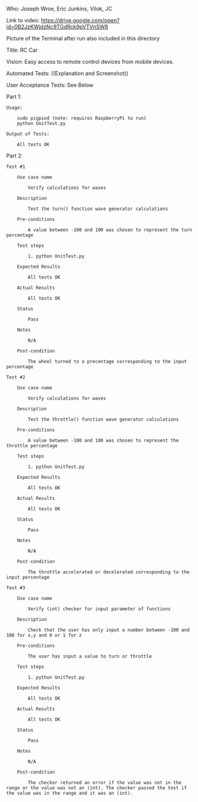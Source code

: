 Who: Joseph Wroe, Eric Junkins, Vilok, JC

Link to video: https://drive.google.com/open?id=0B2JzKWjdzNc9TGdRck9pVTVnSW8

Picture of the Terminal after run also included in this directory

Title: RC Car

Vision: Easy access to remote control devices from mobile devices.

Automated Tests: ((Explanation and Screenshot))

User Acceptance Tests: See Below

Part 1:

	Usage:

		sudo pigpiod (note: requires RaspberryPi to run)
		python UnitTest.py 

	Output of Tests:

		All tests OK

Part 2:

	Test #1

		Use case name

			Verify calculations for waves

		Description 

			Test the turn() function wave generator calculations

		Pre-conditions

			A value between -100 and 100 was chosen to represent the turn percentage

		Test steps

			1. python UnitTest.py 

		Expected Results

			All tests OK

		Actual Results

			All tests OK

		Status

			Pass

		Notes 

			N/A

		Post-condition

			The wheel turned to a precentage corresponding to the input percentage

	Test #2

		Use case name

			Verify calculations for waves

		Description 

			Test the throttle() function wave generator calculations

		Pre-conditions

			A value between -100 and 100 was chosen to represent the throttle percentage 

		Test steps

			1. python UnitTest.py

		Expected Results

			All tests OK

		Actual Results 

			All tests OK

		Status

			Pass

		Notes 

			N/A

		Post-condition

			The throttle accelerated or decelerated corresponding to the input percentage

	Test #3

		Use case name

			Verify (int) checker for input parameter of functions

		Description

			Check that the user has only input a number between -100 and 100 for x,y and 0 or 1 for z

		Pre-conditions

			The user has input a value to turn or throttle

		Test steps

			1. python UnitTest.py

		Expected Results

			All tests OK

		Actual Results

			All tests OK

		Status

			Pass

		Notes

			N/A

		Post-condition
		
			The checker returned an error if the value was not in the range or the value was not an (int). The checker passed the test if the value was in the range and it was an (int).


